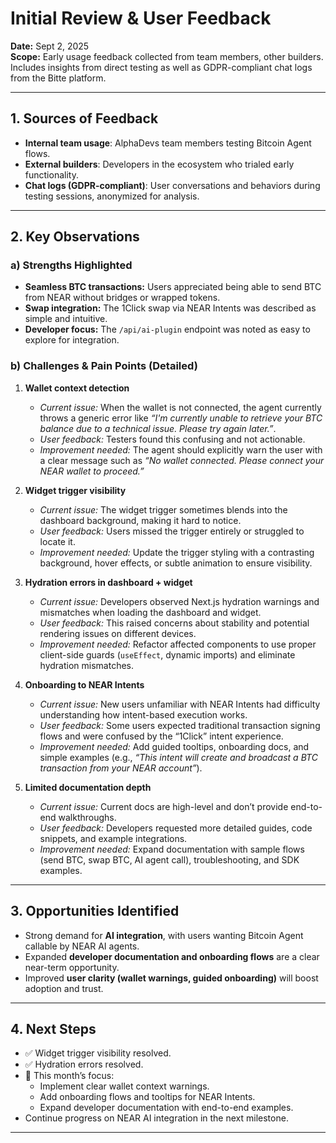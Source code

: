 # Initial Review & User Feedback

**Date:** Sept 2, 2025  
**Scope:** Early usage feedback collected from team members, other builders. Includes insights from direct testing as well as GDPR-compliant chat logs from the Bitte platform.

---

## 1. Sources of Feedback

- **Internal team usage**: AlphaDevs team members testing Bitcoin Agent flows.
- **External builders**: Developers in the ecosystem who trialed early functionality.
- **Chat logs (GDPR-compliant)**: User conversations and behaviors during testing sessions, anonymized for analysis.

---

## 2. Key Observations

### a) Strengths Highlighted

- **Seamless BTC transactions:** Users appreciated being able to send BTC from NEAR without bridges or wrapped tokens.
- **Swap integration:** The 1Click swap via NEAR Intents was described as simple and intuitive.
- **Developer focus:** The `/api/ai-plugin` endpoint was noted as easy to explore for integration.

### b) Challenges & Pain Points (Detailed)

1. **Wallet context detection**

   - _Current issue:_ When the wallet is not connected, the agent currently throws a generic error like _“I'm currently unable to retrieve your BTC balance due to a technical issue. Please try again later.”_.
   - _User feedback:_ Testers found this confusing and not actionable.
   - _Improvement needed:_ The agent should explicitly warn the user with a clear message such as _“No wallet connected. Please connect your NEAR wallet to proceed.”_

2. **Widget trigger visibility**

   - _Current issue:_ The widget trigger sometimes blends into the dashboard background, making it hard to notice.
   - _User feedback:_ Users missed the trigger entirely or struggled to locate it.
   - _Improvement needed:_ Update the trigger styling with a contrasting background, hover effects, or subtle animation to ensure visibility.

3. **Hydration errors in dashboard + widget**

   - _Current issue:_ Developers observed Next.js hydration warnings and mismatches when loading the dashboard and widget.
   - _User feedback:_ This raised concerns about stability and potential rendering issues on different devices.
   - _Improvement needed:_ Refactor affected components to use proper client-side guards (`useEffect`, dynamic imports) and eliminate hydration mismatches.

4. **Onboarding to NEAR Intents**

   - _Current issue:_ New users unfamiliar with NEAR Intents had difficulty understanding how intent-based execution works.
   - _User feedback:_ Some users expected traditional transaction signing flows and were confused by the “1Click” intent experience.
   - _Improvement needed:_ Add guided tooltips, onboarding docs, and simple examples (e.g., _“This intent will create and broadcast a BTC transaction from your NEAR account”_).

5. **Limited documentation depth**

   - _Current issue:_ Current docs are high-level and don’t provide end-to-end walkthroughs.
   - _User feedback:_ Developers requested more detailed guides, code snippets, and example integrations.
   - _Improvement needed:_ Expand documentation with sample flows (send BTC, swap BTC, AI agent call), troubleshooting, and SDK examples.

---

## 3. Opportunities Identified

- Strong demand for **AI integration**, with users wanting Bitcoin Agent callable by NEAR AI agents.
- Expanded **developer documentation and onboarding flows** are a clear near-term opportunity.
- Improved **user clarity (wallet warnings, guided onboarding)** will boost adoption and trust.

---

## 4. Next Steps

- ✅ Widget trigger visibility resolved.
- ✅ Hydration errors resolved.
- 🔄 This month’s focus:
  - Implement clear wallet context warnings.
  - Add onboarding flows and tooltips for NEAR Intents.
  - Expand developer documentation with end-to-end examples.
- Continue progress on NEAR AI integration in the next milestone.

---
